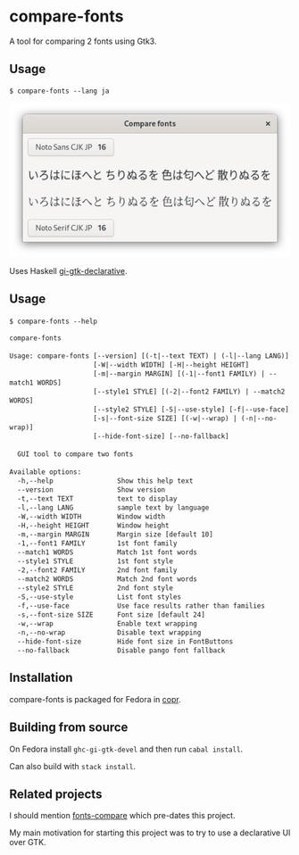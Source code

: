 # compare-fonts

A tool for comparing 2 fonts using Gtk3.

## Usage

```shellsession
$ compare-fonts --lang ja
```

![screenshot](compare-fonts.png)

Uses Haskell
[gi-gtk-declarative](https://hackage.haskell.org/package/gi-gtk-declarative).

## Usage
`$ compare-fonts --help`

```
compare-fonts

Usage: compare-fonts [--version] [(-t|--text TEXT) | (-l|--lang LANG)]
                     [-W|--width WIDTH] [-H|--height HEIGHT]
                     [-m|--margin MARGIN] [(-1|--font1 FAMILY) | --match1 WORDS]
                     [--style1 STYLE] [(-2|--font2 FAMILY) | --match2 WORDS]
                     [--style2 STYLE] [-S|--use-style] [-f|--use-face]
                     [-s|--font-size SIZE] [(-w|--wrap) | (-n|--no-wrap)]
                     [--hide-font-size] [--no-fallback]

  GUI tool to compare two fonts

Available options:
  -h,--help                Show this help text
  --version                Show version
  -t,--text TEXT           text to display
  -l,--lang LANG           sample text by language
  -W,--width WIDTH         Window width
  -H,--height HEIGHT       Window height
  -m,--margin MARGIN       Margin size [default 10]
  -1,--font1 FAMILY        1st font family
  --match1 WORDS           Match 1st font words
  --style1 STYLE           1st font style
  -2,--font2 FAMILY        2nd font family
  --match2 WORDS           Match 2nd font words
  --style2 STYLE           2nd font style
  -S,--use-style           List font styles
  -f,--use-face            Use face results rather than families
  -s,--font-size SIZE      Font size [default 24]
  -w,--wrap                Enable text wrapping
  -n,--no-wrap             Disable text wrapping
  --hide-font-size         Hide font size in FontButtons
  --no-fallback            Disable pango font fallback
```

## Installation

compare-fonts is packaged for Fedora in [copr](https://copr.fedorainfracloud.org/coprs/petersen/compare-fonts/).

## Building from source

On Fedora install `ghc-gi-gtk-devel` and then run `cabal install`.

Can also build with `stack install`.

## Related projects

I should mention [fonts-compare](https://github.com/sudipshil9862/fonts-compare) which pre-dates this project.

My main motivation for starting this project was to try to use
a declarative UI over GTK.
